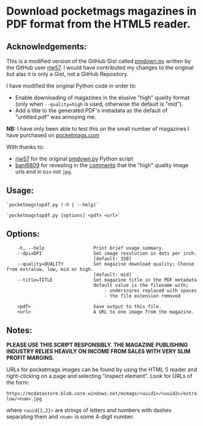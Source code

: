 # Download pocketmags magazines in PDF format from the HTML5 reader.

## Acknowledgements:
This is a modified version of the GitHub Gist called [pmdown.py](https://gist.github.com/rjw57/b9fbbd173d22aca42a80) written by the GitHub user [rjw57](https://github.com/rjw57). I would have contributed my changes to the original but alas it is only a Gist, not a GitHub Repository.

I have modified the original Python code in order to:
- Enable downloading of magazines in the elusive "high" quality format (only when `--quality=high` is used, otherwise the default is "mid").
- Add a title to the generated PDF's metadata as the default of "untitled.pdf" was annoying me.

**NB:** I have only been able to test this on the small number of magazines I have purchased on [pocketmags.com](https://pocketmags.com)

With thanks to:
- [rjw57](https://github.com/rjw57) for the original [pmdown.py](https://gist.github.com/rjw57/b9fbbd173d22aca42a80) Python script
- [bani6809](https://github.com/bani6809) for revealing in the [comments](https://gist.github.com/rjw57/b9fbbd173d22aca42a80?permalink_comment_id=3779130#gistcomment-3779130) that the "high" quality image urls end in `bin` not `jpg`.

## Usage:

    `pocketmagstopdf.py (-h | --help)`

    `pocketmagstopdf.py [options] <pdf> <url>`

## Options:

```
    -h, --help                  Print brief usage summary.
    --dpi=DPI                   Set image resolution in dots per inch.
                                [default: 150]
    --quality=QUALITY           Set magazine download quality; Choose from extralow, low, mid or high.
                                [default: mid]
    --title=TITLE               Set magazine title in the PDF metadata
                                default value is the filename with;
                                    - underscores replaced with spaces
                                    - the file extension removed

    <pdf>                       Save output to this file.
    <url>                       A URL to one image from the magazine.

```

## Notes:

**PLEASE USE THIS SCRIPT RESPONSIBLY. THE MAGAZINE PUBLISHING INDUSTRY RELIES
HEAVILY ON INCOME FROM SALES WITH VERY SLIM PROFIT MARGINS.**

URLs for pocketmags images can be found by using the HTML 5 reader and
right-clicking on a page and selecting "inspect element". Look for URLs of
the form:

`https://mcdatastore.blob.core.windows.net/mcmags/<uuid1>/<uuid2>/extralow/<num>.jpg`

where `<uuid{1,2}>` are strings of letters and numbers with dashes separating
them and `<num>` is some 4-digit number.